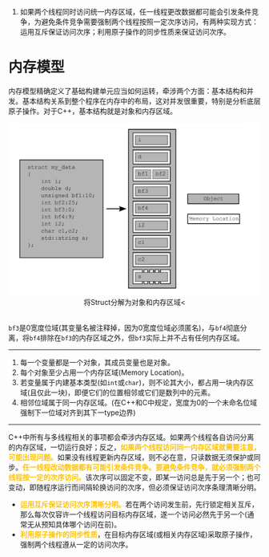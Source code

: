1. 如果两个线程同时访问统一内存区域，任一线程更改数据都可能会引发条件竞争，为避免条件竞争需要强制两个线程按照一定次序访问，有两种实现方式：运用互斥保证访问次序；利用原子操作的同步性质来保证访问次序。


# 内存模型
内存模型精确定义了基础构建单元应当如何运转，牵涉两个方面：基本结构和并发。基本结构关系到整个程序在内存中的布局，这对并发很重要，特别是分析底层原子操作。对于C++，基本结构就是对象和内存区域。

<center>
    <img src="./img/5_1_StructRegionStorage.png">
    <div>将Struct分解为对象和内存区域<</div>
</center>
<br/>

`bf3`是0宽度位域(其变量名被注释掉，因为0宽度位域必须匿名)，与`bf4`彻底分离，将`bf4`排除在`bf3`的内存区域之外，但`bf3`实际上并不占有任何内存区域。

---
1. 每一个变量都是一个对象，其成员变量也是对象。
2. 每个对象至少占用一个内存区域(Memory Location)。
3. 若变量属于内建基本类型(如`int`或`char`)，则不论其大小，都占用一块内存区域(且仅此一块)，即便它们的位置相邻或它们是数列中的元素。
4. 相邻位域属于同一内存区域。(在C++和C中规定，宽度为0的一个未命名位域强制下一位域对齐到其下一type边界)
---

C++中所有与多线程相关的事项都会牵涉内存区域。如果两个线程各自访问分离的内存区域，一切运行良好；反之，<b><font color=#FFC300>如果两个线程访问同一内存区域就需要注意，可能出现问题。</font></b>如果没有线程更新内存区域，则不必在意，只读数据无须保护或同步。<b><font color=#FFC300>任一线程改动数据都有可能引发条件竞争。要避免条件竞争，就必须强制两个线程按一定的次序访问。</font></b>该次序可以固定不变，即某一访问总是先于另一个；也可变动，即随程序运行而间隔轮换访问的次序，但必须保证访问次序条理清晰分明。

- <b><font color=#FFC300>运用互斥保证访问次序清晰分明。</font></b>若在两个访问发生前，先行锁定相关互斥，那么每次仅容许一个线程访问目标内存区域，遂一个访问必然先于另一个(通常无从预知具体哪个访问在前)。
- <b><font color=#FFC300>利用原子操作的同步性质</font></b>，在目标内存区域(或相关内存区域)采取原子操作，强制两个线程遵从一定的访问次序。


